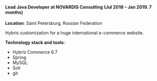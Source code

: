 #### Lead Java Developer at NOVARDIS Consulting (Jul 2018 – Jan 2019. 7 months)

**Location**: Saint Petersburg, Russian Federation

Hybris customization for a huge international e-commerce website.

**Technology stack and tools**:
* Hybris Commerce 6.7
* Spring
* MySQL
* Solr
* git